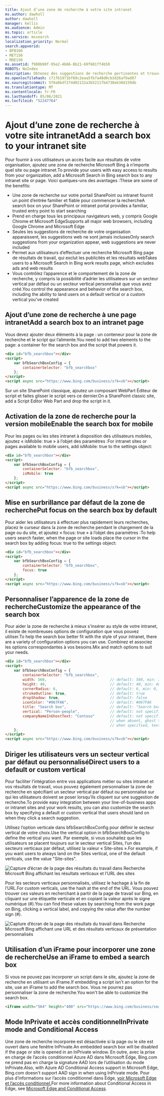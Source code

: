 ```yaml
---
title: Ajout d’une zone de recherche à votre site intranet
ms.author: dawholl
author: dawholl
manager: kellis
ms.audience: Admin
ms.topic: article
ms.service: mssearch
localization_priority: Normal
search.appverid:
- BFB160
- MET150
- MOE150
ms.assetid: f980b90f-95e2-4b66-8b21-69f601ff4b50
ROBOTS: NoIndex
description: Obtenez des suggestions de recherche pertinentes et trouvez des résultats de travail plus rapidement en ajoutant une zone de recherche Microsoft à votre site ou page intranet.
ms.openlocfilehash: c71f61971bf69c2eaa5fb7a48d0cb3d26af0ad07
ms.sourcegitcommit: 5f0a8bdf274d02132a3b5211fb4738eb38d159db
ms.translationtype: MT
ms.contentlocale: fr-FR
ms.lasthandoff: 05/06/2021
ms.locfileid: "52247764"
---
```

# <a name="add-a-search-box-to-your-intranet-site"></a><span data-ttu-id="c7f65-103">Ajout d’une zone de recherche à votre site intranet</span><span class="sxs-lookup"><span data-stu-id="c7f65-103">Add a search box to your intranet site</span></span>

<span data-ttu-id="c7f65-104">Pour fournir à vos utilisateurs un accès facile aux résultats de votre organisation, ajoutez une zone de recherche Microsoft Bing à n’importe quel site ou page intranet.</span><span class="sxs-lookup"><span data-stu-id="c7f65-104">To provide your users with easy access to results from your organization, add a Microsoft Search in Bing search box to any intranet site or page.</span></span> <span data-ttu-id="c7f65-105">Voici quelques-uns des avantages :</span><span class="sxs-lookup"><span data-stu-id="c7f65-105">These are some of the benefits:</span></span>

- <span data-ttu-id="c7f65-106">Une zone de recherche sur votre portail SharePoint ou intranet fournit un point d’entrée familier et fiable pour commencer la recherche</span><span class="sxs-lookup"><span data-stu-id="c7f65-106">A search box on your SharePoint or intranet portal provides a familiar, trusted entry point to start searching</span></span>
- <span data-ttu-id="c7f65-107">Prend en charge tous les principaux navigateurs web, y compris Google Chrome et Microsoft Edge</span><span class="sxs-lookup"><span data-stu-id="c7f65-107">Supports all major web browsers, including Google Chrome and Microsoft Edge</span></span>
- <span data-ttu-id="c7f65-108">Seules les suggestions de recherche de votre organisation apparaissent, les suggestions web ne sont jamais incluses</span><span class="sxs-lookup"><span data-stu-id="c7f65-108">Only search suggestions from your organization appear, web suggestions are never included</span></span>
- <span data-ttu-id="c7f65-109">Permet aux utilisateurs d’effectuer une recherche Microsoft Bing page de résultats de travail, qui exclut les publicités et les résultats web</span><span class="sxs-lookup"><span data-stu-id="c7f65-109">Takes users to a Microsoft Search in Bing work results page, which excludes ads and web results</span></span>
- <span data-ttu-id="c7f65-110">Vous contrôlez l’apparence et le comportement de la zone de recherche, y compris la possibilité d’adrier les utilisateurs sur un secteur vertical par défaut ou un secteur vertical personnalisé que vous avez créé.</span><span class="sxs-lookup"><span data-stu-id="c7f65-110">You control the appearance and behavior of the search box, including the ability to land users on a default vertical or a custom vertical you've created</span></span>
  
## <a name="add-a-search-box-to-an-intranet-page"></a><span data-ttu-id="c7f65-111">Ajout d’une zone de recherche à une page intranet</span><span class="sxs-lookup"><span data-stu-id="c7f65-111">Add a search box to an intranet page</span></span>

<span data-ttu-id="c7f65-112">Vous devez ajouter deux éléments à la page : un conteneur pour la zone de recherche et le script qui l’alimente.</span><span class="sxs-lookup"><span data-stu-id="c7f65-112">You need to add two elements to the page: a container for the search box and the script that powers it.</span></span>
  
```html
<div id="bfb_searchbox"></div>
<script>
    var bfbSearchBoxConfig = {
        containerSelector: "bfb_searchbox"
    };
</script>
<script async src="https://www.bing.com/business/s?k=sb"></script>
```

<span data-ttu-id="c7f65-113">Sur un site SharePoint classique, ajoutez un composant WebPart Éditeur de script et faites glisser le script vers ce dernier.</span><span class="sxs-lookup"><span data-stu-id="c7f65-113">On a SharePoint classic site, add a Script Editor Web Part and drop the script in it.</span></span>
  
## <a name="enable-the-search-box-for-mobile"></a><span data-ttu-id="c7f65-114">Activation de la zone de recherche pour la version mobile</span><span class="sxs-lookup"><span data-stu-id="c7f65-114">Enable the search box for mobile</span></span>

<span data-ttu-id="c7f65-115">Pour les pages ou les sites intranet à disposition des utilisateurs mobiles, ajoutez « isMobile: true » à l’objet des paramètres :</span><span class="sxs-lookup"><span data-stu-id="c7f65-115">For intranet sites or pages available to mobile users, add isMobile: true to the settings object:</span></span>
  
```html
<div id="bfb_searchbox"></div>
<script>
    var bfbSearchBoxConfig = {
        containerSelector: "bfb_searchbox", 
        isMobile: true
    };
</script>
<script async src="https://www.bing.com/business/s?k=sb"></script>
```

## <a name="put-focus-on-the-search-box-by-default"></a><span data-ttu-id="c7f65-116">Mise en surbrillance par défaut de la zone de recherche</span><span class="sxs-lookup"><span data-stu-id="c7f65-116">Put focus on the search box by default</span></span>

<span data-ttu-id="c7f65-117">Pour aider les utilisateurs à effectuer plus rapidement leurs recherches, placez le curseur dans la zone de recherche pendant le chargement de la page ou du site, et ajoutez « focus: true » à l’objet des paramètres :</span><span class="sxs-lookup"><span data-stu-id="c7f65-117">To help users search faster, when the page or site loads place the cursor in the search box by adding focus: true to the settings object:</span></span>
  
```html
<div id="bfb_searchbox"></div>
<script>
    var bfbSearchBoxConfig = {
        containerSelector: "bfb_searchbox",
        focus: true
    };
</script>
<script async src="https://www.bing.com/business/s?k=sb"></script>
```

## <a name="customize-the-appearance-of-the-search-box"></a><span data-ttu-id="c7f65-118">Personnaliser l’apparence de la zone de recherche</span><span class="sxs-lookup"><span data-stu-id="c7f65-118">Customize the appearance of the search box</span></span> 

<span data-ttu-id="c7f65-119">Pour aider la zone de recherche à mieux s’insérer au style de votre intranet, il existe de nombreuses options de configuration que vous pouvez utiliser.</span><span class="sxs-lookup"><span data-stu-id="c7f65-119">To help the search box better fit with the style of your intranet, there are a variety of configuration options you can use.</span></span> <span data-ttu-id="c7f65-120">Combinez et associez les options correspondantes à vos besoins.</span><span class="sxs-lookup"><span data-stu-id="c7f65-120">Mix and match options to suit your needs.</span></span>

```html
<div id="bfb_searchbox"></div>
<script>
    var bfbSearchBoxConfig = {
        containerSelector: "bfb_searchbox",
        width: 560,                             // default: 560, min: 360, max: 650
        height: 40,                             // default: 40, min: 40, max: 72
        cornerRadius: 6,                        // default: 6, min: 0, max: 25                                   
        strokeOutline: true,                    // default: true
        dropShadow: true,                       // default: false
        iconColor: "#067FA6",                   // default: #067FA6
        title: "Search box",                    // default: "Search box"
        vertical: "Person-people",              // default: not specified, search box directs to the All vertical on the WORK results page
        companyNameInGhostText: "Contoso"       // default: not specified
                                                // when absent, ghost text will be "Search work"
                                                // when specified, text will be "Search <companyNameInGhostText>"
    };
</script>
<script async src="https://www.bing.com/business/s?k=sb"></script>
```

## <a name="direct-users-to-a-default-or-custom-vertical"></a><span data-ttu-id="c7f65-121">Diriger les utilisateurs vers un secteur vertical par défaut ou personnalisé</span><span class="sxs-lookup"><span data-stu-id="c7f65-121">Direct users to a default or custom vertical</span></span>

<span data-ttu-id="c7f65-122">Pour faciliter l’intégration entre vos applications métier ou sites intranet et vos résultats de travail, vous pouvez également personnaliser la zone de recherche en spécifiant un secteur vertical par défaut ou personnalisé sur qui les utilisateurs doivent se poser lorsqu’ils cliquent sur une suggestion de recherche.</span><span class="sxs-lookup"><span data-stu-id="c7f65-122">To provide easy integration between your line-of-business apps or intranet sites and your work results, you can also customize the search box by specifying a default or custom vertical that users should land on when they click a search suggestion.</span></span>

<span data-ttu-id="c7f65-123">Utilisez l’option verticale dans bfbSearchBoxConfig pour définir le secteur vertical de votre choix.</span><span class="sxs-lookup"><span data-stu-id="c7f65-123">Use the vertical option in bfbSearchBoxConfig to define the vertical you want.</span></span> <span data-ttu-id="c7f65-124">Par exemple, si vous souhaitez que les utilisateurs se placent toujours sur le secteur vertical Sites, l’un des secteurs verticaux par défaut, utilisez la valeur « Site-sites ».</span><span class="sxs-lookup"><span data-stu-id="c7f65-124">For example, if you want users to always land on the Sites vertical, one of the default verticals, use the value "Site-sites".</span></span>

![Capture d’écran de la page des résultats du travail dans Recherche Microsoft Bing affichant les résultats verticaux et l’URL des sites](media/sites-vertical-esb.png)

<span data-ttu-id="c7f65-126">Pour les secteurs verticaux personnalisés, utilisez le hachage à la fin de l’URL.</span><span class="sxs-lookup"><span data-stu-id="c7f65-126">For custom verticals, use the hash at the end of the URL.</span></span> <span data-ttu-id="c7f65-127">Vous pouvez trouver ces valeurs en recherchant à partir de la page de travail sur Bing, en cliquant sur une étiquette verticale et en copiant la valeur après le signe numérique (#).</span><span class="sxs-lookup"><span data-stu-id="c7f65-127">You can find these values by searching from the work page on Bing, clicking a vertical label, and copying the value after the number sign (#).</span></span>

![Capture d’écran de la page des résultats du travail dans Recherche Microsoft Bing affichant une URL et des résultats verticaux de présentation personnalisés](media/custom-vertical-esb.png)

## <a name="use-an-iframe-to-embed-a-search-box"></a><span data-ttu-id="c7f65-129">Utilisation d’un iFrame pour incorporer une zone de recherche</span><span class="sxs-lookup"><span data-stu-id="c7f65-129">Use an iFrame to embed a search box</span></span>

<span data-ttu-id="c7f65-130">Si vous ne pouvez pas incorporer un script dans le site, ajoutez la zone de recherche en utilisant un iFrame.</span><span class="sxs-lookup"><span data-stu-id="c7f65-130">If embedding a script isn't an option for the site, use an iFrame to add the search box.</span></span> <span data-ttu-id="c7f65-131">Vous ne pourrez pas personnaliser la zone de recherche.</span><span class="sxs-lookup"><span data-stu-id="c7f65-131">You won't be able to customize the search box.</span></span>
  
```html
<iframe width="564" height="400" src="https://www.bing.com/business/searchbox"></iframe>
```

## <a name="inprivate-mode-and-conditional-access"></a><span data-ttu-id="c7f65-132">Mode InPrivate et accès conditionnel</span><span class="sxs-lookup"><span data-stu-id="c7f65-132">InPrivate mode and Conditional Access</span></span>

<span data-ttu-id="c7f65-133">Une zone de recherche incorporée est désactivée si la page ou le site est ouvert dans une fenêtre InPrivate.</span><span class="sxs-lookup"><span data-stu-id="c7f65-133">An embedded search box will be disabled if the page or site is opened in an InPrivate window.</span></span> <span data-ttu-id="c7f65-134">En outre, avec la prise en charge de l’accès conditionnel Azure AD dans Microsoft Edge, Bing.com ne prend pas en charge la signature AAD lors de l’utilisation du mode InPrivate.</span><span class="sxs-lookup"><span data-stu-id="c7f65-134">Also, with Azure AD Conditional Access support in Microsoft Edge, Bing.com doesn't support AAD sign in when using InPrivate mode.</span></span> <span data-ttu-id="c7f65-135">Pour plus d’informations sur l’accès conditionnel dans Edge, [voir Microsoft Edge et l’accès conditionnel.](https://docs.microsoft.com/deployedge/ms-edge-security-conditional-access#accessing-conditional-access-protected-resources-in-microsoft-edge)</span><span class="sxs-lookup"><span data-stu-id="c7f65-135">For more information about Conditional Access in Edge, see [Microsoft Edge and Conditional Access](https://docs.microsoft.com/deployedge/ms-edge-security-conditional-access#accessing-conditional-access-protected-resources-in-microsoft-edge).</span></span> 